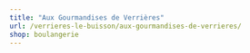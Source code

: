 ```yaml
---
title: "Aux Gourmandises de Verrières"
url: /verrieres-le-buisson/aux-gourmandises-de-verrieres/
shop: boulangerie
---
```

